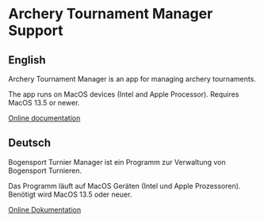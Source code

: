 # Archery Tournament Manager Support

## English
Archery Tournament Manager is an app for managing archery tournaments.

The app runs on MacOS devices (Intel and Apple Processor). Requires MacOS 13.5 or newer.

[Online documentation](https://github.com/dsasp/ArcheryTournamentManagerSupport/wiki/Documentation%E2%80%90English)

## Deutsch
Bogensport Turnier Manager ist ein Programm zur Verwaltung von Bogensport Turnieren. 

Das Programm läuft auf MacOS Geräten (Intel und Apple Prozessoren). Benötigt wird MacOS 13.5 oder neuer.

[Online Dokumentation](https://github.com/dsasp/Easy3DScoreSupport/wiki/Dokumentation-Deutsch)
